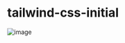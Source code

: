 # tailwind-css-initial
![image](https://github.com/shailendrayadav7/tailwind-css-initial/assets/110005475/8818e709-ab6e-4968-af10-c50fcff92eeb)
